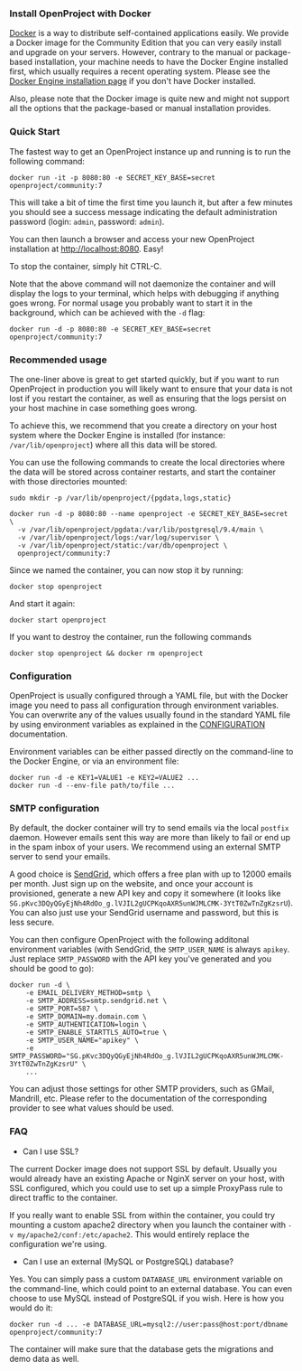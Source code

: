 ### Install OpenProject with Docker

[Docker][docker] is a way to distribute self-contained applications easily. We
provide a Docker image for the Community Edition that you can very easily
install and upgrade on your servers. However, contrary to the manual or
package-based installation, your machine needs to have the Docker Engine
installed first, which usually requires a recent operating system. Please see
the [Docker Engine installation page][docker-install] if you don't have Docker
installed.

Also, please note that the Docker image is quite new and might not support all
the options that the package-based or manual installation provides.

[docker]: https://www.docker.com/
[docker-install]: https://docs.docker.com/engine/installation/

### Quick Start

The fastest way to get an OpenProject instance up and running is to run the
following command:

    docker run -it -p 8080:80 -e SECRET_KEY_BASE=secret openproject/community:7

This will take a bit of time the first time you launch it, but after a few
minutes you should see a success message indicating the default administration
password (login: `admin`, password: `admin`).

You can then launch a browser and access your new OpenProject installation at
<http://localhost:8080>. Easy!

To stop the container, simply hit CTRL-C.

Note that the above command will not daemonize the container and will display
the logs to your terminal, which helps with debugging if anything goes wrong.
For normal usage you probably want to start it in the background, which can be
achieved with the `-d` flag:

    docker run -d -p 8080:80 -e SECRET_KEY_BASE=secret openproject/community:7

### Recommended usage

The one-liner above is great to get started quickly, but if you want to run
OpenProject in production you will likely want to ensure that your data is not
lost if you restart the container, as well as ensuring that the logs persist on
your host machine in case something goes wrong.

To achieve this, we recommend that you create a directory on your host system
where the Docker Engine is installed (for instance: `/var/lib/openproject`)
where all this data will be stored.

You can use the following commands to create the local directories where the
data will be stored across container restarts, and start the container with
those directories mounted:

    sudo mkdir -p /var/lib/openproject/{pgdata,logs,static}

    docker run -d -p 8080:80 --name openproject -e SECRET_KEY_BASE=secret \
      -v /var/lib/openproject/pgdata:/var/lib/postgresql/9.4/main \
      -v /var/lib/openproject/logs:/var/log/supervisor \
      -v /var/lib/openproject/static:/var/db/openproject \
      openproject/community:7

Since we named the container, you can now stop it by running:

    docker stop openproject

And start it again:

    docker start openproject

If you want to destroy the container, run the following commands

    docker stop openproject && docker rm openproject

### Configuration

OpenProject is usually configured through a YAML file, but with the Docker
image you need to pass all configuration through environment variables. You can
overwrite any of the values usually found in the standard YAML file by using
environment variables as explained in the [CONFIGURATION][configuration-doc]
documentation.

Environment variables can be either passed directly on the command-line to the
Docker Engine, or via an environment file:

    docker run -d -e KEY1=VALUE1 -e KEY2=VALUE2 ...
    docker run -d --env-file path/to/file ...

[configuration-doc]: https://github.com/opf/openproject/blob/dev/docs/configuration/configuration.md

### SMTP configuration

By default, the docker container will try to send emails via the local
`postfix` daemon. However emails sent this way are more than likely to fail or
end up in the spam inbox of your users. We recommend using an external SMTP
server to send your emails.

A good choice is [SendGrid](https://sendgrid.net), which offers a free plan
with up to 12000 emails per month. Just sign up on the website, and once your
account is provisioned, generate a new API key and copy it somewhere (it looks
like `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`).
You can also just use your SendGrid username and password, but this is less
secure.

You can then configure OpenProject with the following additonal environment
variables (with SendGrid, the `SMTP_USER_NAME` is always `apikey`. Just replace
`SMTP_PASSWORD` with the API key you've generated and you should be good to
go):

    docker run -d \
        -e EMAIL_DELIVERY_METHOD=smtp \
        -e SMTP_ADDRESS=smtp.sendgrid.net \
        -e SMTP_PORT=587 \
        -e SMTP_DOMAIN=my.domain.com \
        -e SMTP_AUTHENTICATION=login \
        -e SMTP_ENABLE_STARTTLS_AUTO=true \
        -e SMTP_USER_NAME="apikey" \
        -e SMTP_PASSWORD="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" \
        ...

You can adjust those settings for other SMTP providers, such as GMail,
Mandrill, etc. Please refer to the documentation of the corresponding provider
to see what values should be used.

### FAQ

* Can I use SSL?

The current Docker image does not support SSL by default. Usually you would
already have an existing Apache or NginX server on your host, with SSL
configured, which you could use to set up a simple ProxyPass rule to direct
traffic to the container.

If you really want to enable SSL from within the container, you could try
mounting a custom apache2 directory when you launch the container with `-v
my/apache2/conf:/etc/apache2`. This would entirely replace the configuration
we're using.


* Can I use an external (MySQL or PostgreSQL) database?

Yes. You can simply pass a custom `DATABASE_URL` environment variable on the
command-line, which could point to an external database. You can even choose to
use MySQL instead of PostgreSQL if you wish. Here is how you would do it:

    docker run -d ... -e DATABASE_URL=mysql2://user:pass@host:port/dbname openproject/community:7

The container will make sure that the database gets the migrations and demo
data as well.
